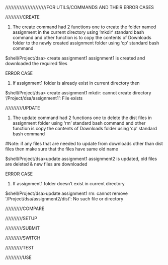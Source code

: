 //////////////////////////FOR UTILS/COMMANDS AND THEIR ERROR CASES


///////////CREATE
1. The create <assignment> command had 2 functions one to create the folder named assignment in the current directory using ‘mkdir‘ standard bash command and other function is to copy the contents of Downloads folder to the  newly created assignment folder using ‘cp’  standard bash command

$shell/Project/dsa> create assignment1
assignment1 is created and downloaded the required files

ERROR CASE 
1. If assignment1 folder is already exist in current directory then

$shell/Project/dsa> create assignment1
mkdir: cannot create directory ‘/Project/dsa/assignment1’: File exists



///////////UPDATE
1. The update <assignment> command had 2 functions one to delete the dist files in assignment folder using ‘rm’ standard bash command and other function is copy the contents of Downloads folder using  ‘cp’  standard bash command 

#Note: if any files that are needed to update from downloads other than dist files then make sure that the files have same old name

$shell/Project/dsa>update assignment1
assignment2 is updated, old files are deleted & new files are downloaded

ERROR CASE 
1. If assignment1 folder doesn’t exist in current directory

$shell/Project/dsa>update assignment1
rm: cannot remove '/Project/dsa/assignment2/dist': No such file or directory
 




///////////COMPARE




///////////SETUP




///////////SUBMIT




///////////SWITCH




///////////TEST




///////////USE
